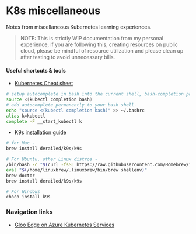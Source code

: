 # K8s miscellaneous
Notes from miscellaneous Kubernetes learning experiences.

> NOTE: This is strictly WIP documentation from my personal experience, if you are following this, creating resources on public cloud, please be mindful of resource utilization and please clean up after testing to avoid unnecessary bills.

#### Useful shortcuts & tools

- [Kubernetes Cheat sheet](https://kubernetes.io/docs/reference/kubectl/cheatsheet/)
```bash
# setup autocomplete in bash into the current shell, bash-completion package should be installed first.
source <(kubectl completion bash)
# add autocomplete permanently to your bash shell.
echo "source <(kubectl completion bash)" >> ~/.bashrc
alias k=kubectl
complete -F __start_kubectl k
```

- K9s [installation guide](https://k9scli.io/topics/install/)
```bash
# for Mac -
brew install derailed/k9s/k9s

# For Ubuntu, other Linux distros - 
/bin/bash -c "$(curl -fsSL https://raw.githubusercontent.com/Homebrew/install/HEAD/install.sh)"
eval "$(/home/linuxbrew/.linuxbrew/bin/brew shellenv)"
brew doctor
brew install derailed/k9s/k9s

# For Windows
choco install k9s
```

### Navigation links

- [Gloo Edge on Azure Kubernetes Services](https://github.com/find-arka/k8s-misc/blob/v0.0.3/API-Gateway/README.md)
